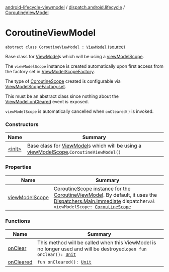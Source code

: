 [android-lifecycle-viewmodel](../../index.md) / [dispatch.android.lifecycle](../index.md) / [CoroutineViewModel](./index.md)

# CoroutineViewModel

`abstract class CoroutineViewModel : `[`ViewModel`](https://developer.android.com/reference/androidx/androidx/lifecycle/ViewModel.html) [(source)](https://github.com/RBusarow/Dispatch/tree/master/android-lifecycle-viewmodel/src/main/java/dispatch/android/lifecycle/CoroutineViewModel.kt#L34)

Base class for [ViewModel](https://developer.android.com/reference/androidx/androidx/lifecycle/ViewModel.html)s which will be using a [viewModelScope](view-model-scope.md).

The `viewModelScope` instance is created automatically upon first access
from the factory set in [ViewModelScopeFactory](../-view-model-scope-factory/index.md).

The type of [CoroutineScope](https://kotlin.github.io/kotlinx.coroutines/kotlinx-coroutines-core/kotlinx.coroutines/-coroutine-scope/index.html) created is configurable via [ViewModelScopeFactory.set](../-view-model-scope-factory/set.md).

This must be an abstract class since nothing about the [ViewModel.onCleared](https://developer.android.com/reference/androidx/androidx/lifecycle/ViewModel.html#onCleared()) event is exposed.

`viewModelScope` is automatically cancelled when `onCleared()` is invoked.

### Constructors

| Name | Summary |
|---|---|
| [&lt;init&gt;](-init-.md) | Base class for [ViewModel](https://developer.android.com/reference/androidx/androidx/lifecycle/ViewModel.html)s which will be using a [viewModelScope](view-model-scope.md).`CoroutineViewModel()` |

### Properties

| Name | Summary |
|---|---|
| [viewModelScope](view-model-scope.md) | [CoroutineScope](https://kotlin.github.io/kotlinx.coroutines/kotlinx-coroutines-core/kotlinx.coroutines/-coroutine-scope/index.html) instance for the [CoroutineViewModel](./index.md). By default, it uses the [Dispatchers.Main.immediate](https://kotlin.github.io/kotlinx.coroutines/kotlinx-coroutines-core/kotlinx.coroutines/-main-coroutine-dispatcher/immediate.html) dispatcher`val viewModelScope: `[`CoroutineScope`](https://kotlin.github.io/kotlinx.coroutines/kotlinx-coroutines-core/kotlinx.coroutines/-coroutine-scope/index.html) |

### Functions

| Name | Summary |
|---|---|
| [onClear](on-clear.md) | This method will be called when this ViewModel is no longer used and will be destroyed.`open fun onClear(): `[`Unit`](https://kotlinlang.org/api/latest/jvm/stdlib/kotlin/-unit/index.html) |
| [onCleared](on-cleared.md) | `fun onCleared(): `[`Unit`](https://kotlinlang.org/api/latest/jvm/stdlib/kotlin/-unit/index.html) |
